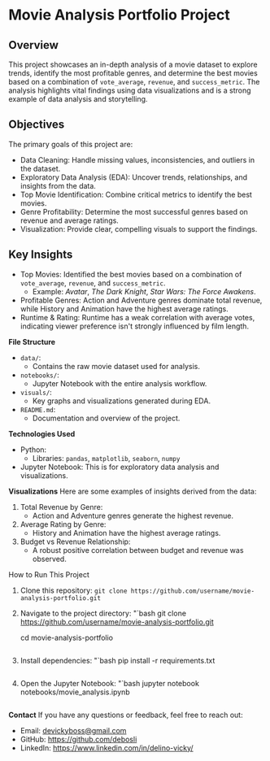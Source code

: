 # **Movie Analysis Portfolio Project**

## **Overview**
This project showcases an in-depth analysis of a movie dataset to explore trends, identify the most profitable genres, and determine the best movies based on a combination of `vote_average`, `revenue`, and `success_metric`. The analysis highlights vital findings using data visualizations and is a strong example of data analysis and storytelling.

## **Objectives**
The primary goals of this project are:
- Data Cleaning: Handle missing values, inconsistencies, and outliers in the dataset.
- Exploratory Data Analysis (EDA): Uncover trends, relationships, and insights from the data.
- Top Movie Identification: Combine critical metrics to identify the best movies.
- Genre Profitability: Determine the most successful genres based on revenue and average ratings.
- Visualization: Provide clear, compelling visuals to support the findings.

## **Key Insights**
- Top Movies: Identified the best movies based on a combination of `vote_average`, `revenue`, and `success_metric`.
  - Example: *Avatar*, *The Dark Knight*, *Star Wars: The Force Awakens*.
- Profitable Genres: Action and Adventure genres dominate total revenue, while History and Animation have the highest average ratings.
- Runtime & Rating: Runtime has a weak correlation with average votes, indicating viewer preference isn't strongly influenced by film length.

**File Structure**
- `data/`:
  - Contains the raw movie dataset used for analysis.
- `notebooks/`:
  - Jupyter Notebook with the entire analysis workflow.
- `visuals/`:
  - Key graphs and visualizations generated during EDA.
- `README.md`:
  - Documentation and overview of the project.


**Technologies Used**
- Python:
  - Libraries: `pandas`, `matplotlib`, `seaborn`, `numpy`
- Jupyter Notebook: This is for exploratory data analysis and visualizations.

**Visualizations**
Here are some examples of insights derived from the data:
1. Total Revenue by Genre:
   - Action and Adventure genres generate the highest revenue.
2. Average Rating by Genre:
   - History and Animation have the highest average ratings.
3. Budget vs Revenue Relationship:
   - A robust positive correlation between budget and revenue was observed.

How to Run This Project
1. Clone this repository:
   ```git clone https://github.com/username/movie-analysis-portfolio.git```
2. Navigate to the project directory:
"`bash
git clone https://github.com/username/movie-analysis-portfolio.git

   cd movie-analysis-portfolio
   ```
4. Install dependencies:
   "`bash
   pip install -r requirements.txt
   ```
5. Open the Jupyter Notebook:
   "`bash
   jupyter notebook notebooks/movie_analysis.ipynb
   ```

**Contact**
If you have any questions or feedback, feel free to reach out:
- Email: devickyboss@gmail.com
- GitHub: https://github.com/debosli
- LinkedIn: https://www.linkedin.com/in/delino-vicky/
